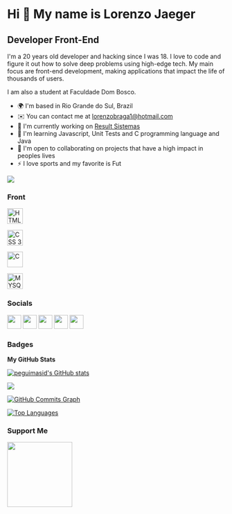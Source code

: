 Hi 👋 My name is Lorenzo Jaeger
==========================

Developer Front-End
-----------------------------

I'm a 20 years old developer and hacking since I was 18. I love to code and figure it out how to solve deep problems using high-edge tech. My main focus are front-end development, making applications that impact the life of thousands of users.

I am also a student at Faculdade Dom Bosco.

* 🌍  I'm based in Rio Grande do Sul, Brazil
* ✉️  You can contact me at [lorenzobraga1@hotmail.com](mailto:lorenzobraga1@hotmail.com)
* 🚀  I'm currently working on [Result Sistemas](http://Hoepers.com)
* 🧠  I'm learning Javascript, Unit Tests and C programming language and Java
* 🤝  I'm open to collaborating on projects that have a high impact in peoples lives
* ⚡  I love sports and my favorite is Fut

<a href="https://www.github.com/lorenzo-jaeger" target="_blank" rel="noreferrer"><img
src="https://img.shields.io/github/followers/lorenzo-jaeger?logo=github&style=for-the-badge&color=3382ed&labelColor=171717" /></a>

### Front

<p align="line">
 
<a href="https://developer.mozilla.org/en-US/docs/Glossary/HTML5" target="_blank" rel="noreferrer"><img src="https://raw.githubusercontent.com/danielcranney/readme-generator/main/public/icons/skills/html5-colored.svg" width="36" height="36" alt="HTML5" /></a>  
  
<a href="https://img.shields.io/badge/CSS3-1572B6?style=for-the-badge&logo=css3&logoColor=white" target="_blank" rel="noreferrer"><img src="https://developer.mozilla.org/pt-BR/docs/Web/CSS/" width="36" height="36" alt="CSS 3" /></a>  
  
<a href="https://developer.mozilla.org/en-US/docs/Web/JavaScript" target="_blank" rel="noreferrer"></a>
 
<a href="https://docs.microsoft.com/en-us/cpp/?view=msvc-170" target="_blank" rel="noreferrer"><img src="https://raw.githubusercontent.com/danielcranney/readme-generator/main/public/icons/skills/c-colored.svg" width="36" height="36" alt="C" /></a>

  



<a href="https://developer.mozilla.org/en-US/docs/Glossary/HTML5" target="_blank" rel="noreferrer"><img src="[https://raw.githubusercontent.com/danielcranney/readme-generator/main/public/icons/skills/html5-colored.svg](https://img.shields.io/badge/MySQL-005C84?style=for-the-badge&logo=mysql&logoColor=white)" width="36" height="36" alt="MYSQL" /></a>



### Socials

<p align="left"> <a href="https://discord.com/users/661437172699889684" target="_blank" rel="noreferrer"><img src="https://raw.githubusercontent.com/danielcranney/readme-generator/main/public/icons/socials/discord.svg" width="32" height="32" /></a> <a href="https://www.github.com/peguimasid" target="_blank" rel="noreferrer"><img src="https://raw.githubusercontent.com/danielcranney/readme-generator/main/public/icons/socials/github-dark.svg" width="32" height="32" /></a> <a href="https://www.linkedin.com/in/guilhermo-masid-494677b8" target="_blank" rel="noreferrer"><img src="https://raw.githubusercontent.com/danielcranney/readme-generator/main/public/icons/socials/linkedin.svg" width="32" height="32" /></a> <a href="https://www.stackoverflow.com/users/13367336/guilhermo-masid" target="_blank" rel="noreferrer"><img src="https://raw.githubusercontent.com/danielcranney/readme-generator/main/public/icons/socials/stackoverflow.svg" width="32" height="32" /></a> <a href="https://www.youtube.com/c/UCTF5MfUsa-9dFCOHFTA9xzw" target="_blank" rel="noreferrer"><img src="https://raw.githubusercontent.com/danielcranney/readme-generator/main/public/icons/socials/youtube.svg" width="32" height="32" /></a></p>

### Badges

<b>My GitHub Stats</b>

<a href="http://www.github.com/peguimasid"><img src="https://github-readme-stats-peguimasid.vercel.app/api?username=peguimasid&show_icons=true&hide=&count_private=true&title_color=3382ed&text_color=ffffff&icon_color=3382ed&bg_color=171717&hide_border=true&show_icons=true" alt="peguimasid's GitHub stats" /></a>

<a href="http://www.github.com/peguimasid"><img src="https://github-readme-streak-stats.herokuapp.com/?user=peguimasid&stroke=ffffff&background=171717&ring=3382ed&fire=3382ed&currStreakNum=ffffff&currStreakLabel=3382ed&sideNums=ffffff&sideLabels=ffffff&dates=ffffff&hide_border=true" /></a>

<a href="http://www.github.com/peguimasid"><img src="https://github-readme-activity-graph.cyclic.app/graph?username=peguimasid&bg_color=171717&color=ffffff&line=3382ed&point=ffffff&area_color=171717&area=true&hide_border=true&custom_title=GitHub%20Commits%20Graph" alt="GitHub Commits Graph" /></a>

<a href="https://github.com/peguimasid" align="left"><img src="https://github-readme-stats-peguimasid.vercel.app/api/top-langs/?username=peguimasid&layout=compact&title_color=3382ed&hide=css,objective-c,html&text_color=ffffff&icon_color=3382ed&bg_color=171717&hide_border=true&locale=en&custom_title=Top%20%Languages" alt="Top Languages" /></a>

### Support Me

<a href="https://www.buymeacoffee.com/peguimasid"><img src="https://cdn.buymeacoffee.com/buttons/v2/default-yellow.png" width="150" /></a>
